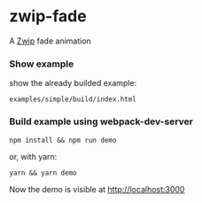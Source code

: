 # zwip-fade

A [Zwip](https://github.com/Gastonyte/zwip) fade animation 
 
### Show example

show the already builded example:

```examples/simple/build/index.html```


### Build example using webpack-dev-server

```
npm install && npm run demo
```

or, with yarn:
```
yarn && yarn demo
```
Now the demo is visible at [http://localhost:3000](http://localhost:3000)